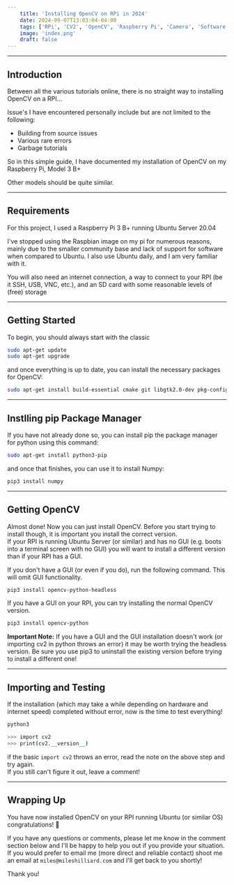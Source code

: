 ```yaml
---
    title: 'Installing OpenCV on RPi in 2024'
    date: 2024-09-07T13:03:04-04:00
    tags: ['RPi', 'CV2', 'OpenCV', 'Raspberry Pi', 'Camera', 'Software']
    image: 'index.png'
    draft: false
---
```


---

## Introduction
Between all the various tutorials online, there is no straight way to installing OpenCV on a RPI...  

Issue's I have encountered personally include but are not limited to the following:

- Building from source issues
- Various rare errors
- Garbage tutorials

So in this simple guide, I have documented my installation of OpenCV on my Raspberry Pi, Model 3 B+  

Other models should be quite similar.

---

## Requirements
For this project, I used a Raspberry Pi 3 B+ running Ubuntu Server 20.04  

I've stopped using the Raspbian image on my pi for numerous reasons, mainly due to the smaller community base and lack of support for software when compared to Ubuntu. I also use Ubuntu daily, and I am very familiar with it.  

You will also need an internet connection, a way to connect to your RPI (be it SSH, USB, VNC, etc.), and an SD card with some reasonable levels of (free) storage  

---

## Getting Started
To begin, you should always start with the classic
```bash
sudo apt-get update
sudo apt-get upgrade
```  

and once everything is up to date, you can install the necessary packages for OpenCV:
```bash
sudo apt-get install build-essential cmake git libgtk2.0-dev pkg-config libavcodec-dev libavformat-dev libswscale-dev python3-dev
```

----

## Instlling pip Package Manager
If you have not already done so, you can install pip the package manager for python using this command:
```bash
sudo apt-get install python3-pip
```

and once that finishes, you can use it to install Numpy:
```bash
pip3 install numpy
```

---

## Getting OpenCV
Almost done! Now you can just install OpenCV. Before you start trying to install though, it is important you install the correct version.  
If your RPI is running Ubuntu Server (or similar) and has no GUI (e.g. boots into a terminal screen with no GUI) you will want to install a different version than if your RPI has a GUI.  

If you don't have a GUI (or even if you do), run the following command. This will omit GUI functionality.
```bash
pip3 install opencv-python-headless
```  

If you have a GUI on your RPI, you can try installing the normal OpenCV version.
```bash
pip3 install opencv-python
```  

**Important Note:** If you have a GUI and the GUI installation doesn't work (or importing cv2 in python throws an error) it may be worth trying the headless version. Be sure you use pip3 to uninstall the existing version before trying to install a different one!  

--- 

## Importing and Testing
If the installation (which may take a while depending on hardware and internet speed) completed without error, now is the time to test everything!

```bash
python3
```
```bash
>>> import cv2
>>> print(cv2.__version__)
```

if the basic `import cv2` throws an error, read the note on the above step and try again.  
If you still can't figure it out, leave a comment!

---

## Wrapping Up
You have now installed OpenCV on your RPI running Ubuntu (or similar OS) congratulations! 🎉

If you have any questions or comments, please let me know in the comment section below and I'll be happy to help you out if you provide your situation. If you would prefer to email me (more direct and reliable contact) shoot me an email at `miles@mileshilliard.com` and I'll get back to you shortly!  

Thank you!